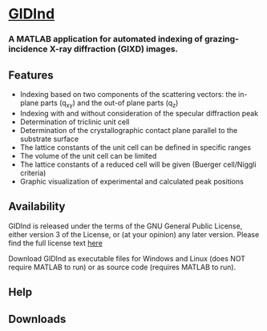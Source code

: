# [GIDInd](https://www.if.tugraz.at/amd/GIDInd/) 

### A MATLAB application for automated indexing of grazing-incidence X-ray diffraction (GIXD) images.

## Features
- Indexing based on two components of the scattering vectors: the in-plane parts (q<sub>xy</sub>) and the out-of plane parts (q<sub>z</sub>)
- Indexing with and without consideration of the specular diffraction peak
- Determination of triclinic unit cell
- Determination of the crystallographic contact plane parallel to the substrate surface 
- The lattice constants of the unit cell can be defined in specific ranges
- The volume of the unit cell can be limited
- The lattice constants of a reduced cell will be given (Buerger cell/Niggli criteria)
- Graphic visualization of experimental and calculated peak positions
## Availability 
GIDInd is released under the terms of the GNU General Public License, either version 3 of the License, or (at your opinion) any later version. Please find the full license text [here](GIDInd_GeneralPublicLicence.txt)

Download GIDInd as executable files for Windows and Linux (does NOT require MATLAB to run) or as source code (requires MATLAB to run). 

## Help 
## Downloads




